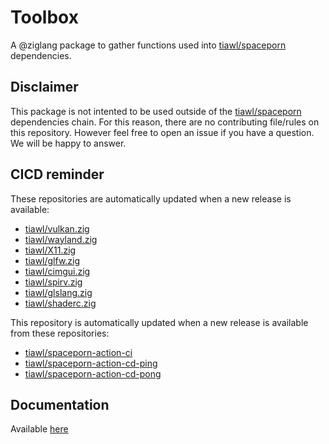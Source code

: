 # Toolbox

A @ziglang package to gather functions used into [tiawl/spaceporn](https://github.com/tiawl/spaceporn) dependencies.

## Disclaimer

This package is not intented to be used outside of the [tiawl/spaceporn](https://github.com/tiawl/spaceporn) dependencies chain. For this reason, there are no contributing file/rules on this repository. However feel free to open an issue if you have a question. We will be happy to answer.

## CICD reminder

These repositories are automatically updated when a new release is available:
* [tiawl/vulkan.zig](https://github.com/tiawl/vulkan.zig)
* [tiawl/wayland.zig](https://github.com/tiawl/wayland.zig)
* [tiawl/X11.zig](https://github.com/tiawl/X11.zig)
* [tiawl/glfw.zig](https://github.com/tiawl/glfw.zig)
* [tiawl/cimgui.zig](https://github.com/tiawl/cimgui.zig)
* [tiawl/spirv.zig](https://github.com/tiawl/spirv.zig)
* [tiawl/glslang.zig](https://github.com/tiawl/glslang.zig)
* [tiawl/shaderc.zig](https://github.com/tiawl/shaderc.zig)

This repository is automatically updated when a new release is available from these repositories:
* [tiawl/spaceporn-action-ci](https://github.com/tiawl/spaceporn-action-ci)
* [tiawl/spaceporn-action-cd-ping](https://github.com/tiawl/spaceporn-action-cd-ping)
* [tiawl/spaceporn-action-cd-pong](https://github.com/tiawl/spaceporn-action-cd-pong)

## Documentation

Available [here](https://github.com/tiawl/toolbox/blob/trunk/DOC.md)
